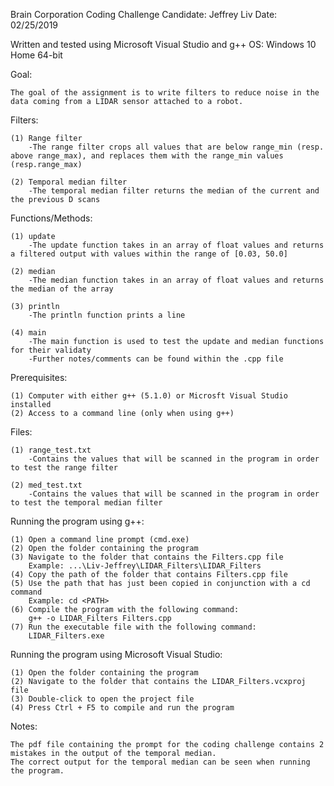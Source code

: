 Brain Corporation Coding Challenge
Candidate: Jeffrey Liv
Date: 02/25/2019

Written and tested using Microsoft Visual Studio and g++
OS: Windows 10 Home 64-bit

Goal: 
	
	The goal of the assignment is to write filters to reduce noise in the data coming from a LIDAR sensor attached to a robot. 

Filters:
	
	(1) Range filter
		-The range filter crops all values that are below range_min (resp. above range_max), and replaces them with the range_min values (resp.range_max)
	
	(2) Temporal median filter
		-The temporal median filter returns the median of the current and the previous D scans

Functions/Methods:
	
	(1) update
		-The update function takes in an array of float values and returns a filtered output with values within the range of [0.03, 50.0]
	
	(2) median
		-The median function takes in an array of float values and returns the median of the array

	(3) println
		-The println function prints a line

	(4) main
		-The main function is used to test the update and median functions for their validaty
		-Further notes/comments can be found within the .cpp file

Prerequisites:
	
	(1) Computer with either g++ (5.1.0) or Microsft Visual Studio installed
	(2) Access to a command line (only when using g++)

Files:
	
	(1) range_test.txt
		-Contains the values that will be scanned in the program in order to test the range filter

	(2) med_test.txt
		-Contains the values that will be scanned in the program in order to test the temporal median filter

Running the program using g++:
	
	(1) Open a command line prompt (cmd.exe)
	(2) Open the folder containing the program
	(3) Navigate to the folder that contains the Filters.cpp file
		Example: ...\Liv-Jeffrey\LIDAR_Filters\LIDAR_Filters
	(4) Copy the path of the folder that contains Filters.cpp file
	(5) Use the path that has just been copied in conjunction with a cd command
		Example: cd <PATH>
	(6) Compile the program with the following command:
		g++ -o LIDAR_Filters Filters.cpp
	(7) Run the executable file with the following command:
		LIDAR_Filters.exe

Running the program using Microsoft Visual Studio:
	
	(1) Open the folder containing the program
	(2) Navigate to the folder that contains the LIDAR_Filters.vcxproj file
	(3) Double-click to open the project file
	(4) Press Ctrl + F5 to compile and run the program

Notes: 
	
	The pdf file containing the prompt for the coding challenge contains 2 mistakes in the output of the temporal median. 
	The correct output for the temporal median can be seen when running the program. 

